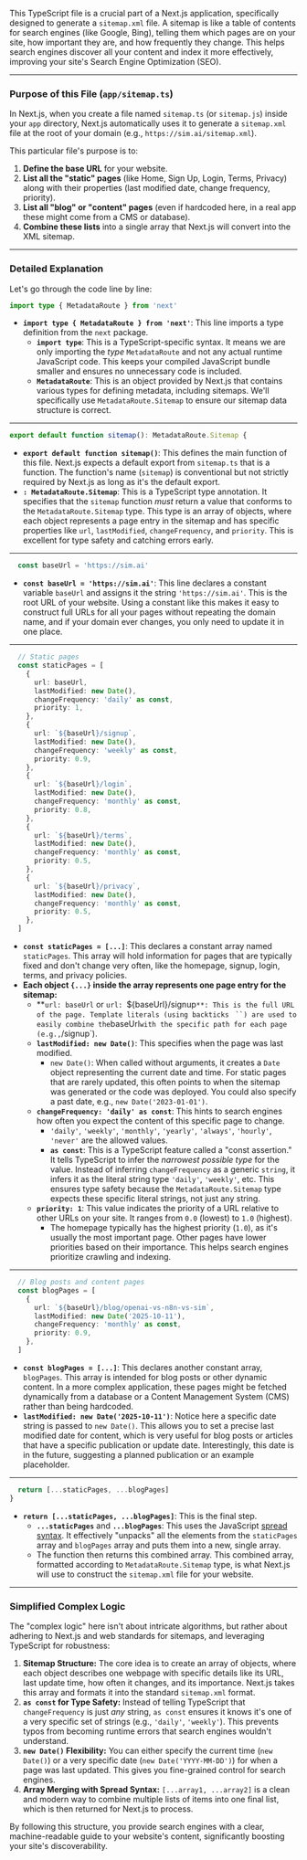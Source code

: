 This TypeScript file is a crucial part of a Next.js application, specifically designed to generate a `sitemap.xml` file. A sitemap is like a table of contents for search engines (like Google, Bing), telling them which pages are on your site, how important they are, and how frequently they change. This helps search engines discover all your content and index it more effectively, improving your site's Search Engine Optimization (SEO).

---

### **Purpose of this File (`app/sitemap.ts`)**

In Next.js, when you create a file named `sitemap.ts` (or `sitemap.js`) inside your `app` directory, Next.js automatically uses it to generate a `sitemap.xml` file at the root of your domain (e.g., `https://sim.ai/sitemap.xml`).

This particular file's purpose is to:

1.  **Define the base URL** for your website.
2.  **List all the "static" pages** (like Home, Sign Up, Login, Terms, Privacy) along with their properties (last modified date, change frequency, priority).
3.  **List all "blog" or "content" pages** (even if hardcoded here, in a real app these might come from a CMS or database).
4.  **Combine these lists** into a single array that Next.js will convert into the XML sitemap.

---

### **Detailed Explanation**

Let's go through the code line by line:

```typescript
import type { MetadataRoute } from 'next'
```

*   **`import type { MetadataRoute } from 'next'`**: This line imports a type definition from the `next` package.
    *   **`import type`**: This is a TypeScript-specific syntax. It means we are only importing the *type* `MetadataRoute` and not any actual runtime JavaScript code. This keeps your compiled JavaScript bundle smaller and ensures no unnecessary code is included.
    *   **`MetadataRoute`**: This is an object provided by Next.js that contains various types for defining metadata, including sitemaps. We'll specifically use `MetadataRoute.Sitemap` to ensure our sitemap data structure is correct.

---

```typescript
export default function sitemap(): MetadataRoute.Sitemap {
```

*   **`export default function sitemap()`**: This defines the main function of this file. Next.js expects a default export from `sitemap.ts` that is a function. The function's name (`sitemap`) is conventional but not strictly required by Next.js as long as it's the default export.
*   **`: MetadataRoute.Sitemap`**: This is a TypeScript type annotation. It specifies that the `sitemap` function *must* return a value that conforms to the `MetadataRoute.Sitemap` type. This type is an array of objects, where each object represents a page entry in the sitemap and has specific properties like `url`, `lastModified`, `changeFrequency`, and `priority`. This is excellent for type safety and catching errors early.

---

```typescript
  const baseUrl = 'https://sim.ai'
```

*   **`const baseUrl = 'https://sim.ai'`**: This line declares a constant variable `baseUrl` and assigns it the string `'https://sim.ai'`. This is the root URL of your website. Using a constant like this makes it easy to construct full URLs for all your pages without repeating the domain name, and if your domain ever changes, you only need to update it in one place.

---

```typescript
  // Static pages
  const staticPages = [
    {
      url: baseUrl,
      lastModified: new Date(),
      changeFrequency: 'daily' as const,
      priority: 1,
    },
    {
      url: `${baseUrl}/signup`,
      lastModified: new Date(),
      changeFrequency: 'weekly' as const,
      priority: 0.9,
    },
    {
      url: `${baseUrl}/login`,
      lastModified: new Date(),
      changeFrequency: 'monthly' as const,
      priority: 0.8,
    },
    {
      url: `${baseUrl}/terms`,
      lastModified: new Date(),
      changeFrequency: 'monthly' as const,
      priority: 0.5,
    },
    {
      url: `${baseUrl}/privacy`,
      lastModified: new Date(),
      changeFrequency: 'monthly' as const,
      priority: 0.5,
    },
  ]
```

*   **`const staticPages = [...]`**: This declares a constant array named `staticPages`. This array will hold information for pages that are typically fixed and don't change very often, like the homepage, signup, login, terms, and privacy policies.
*   **Each object `{...}` inside the array represents one page entry for the sitemap:**
    *   **`url: baseUrl` or `url: `${baseUrl}/signup``**: This is the full URL of the page. Template literals (using backticks `` ` ``) are used to easily combine the `baseUrl` with the specific path for each page (e.g., `/signup`).
    *   **`lastModified: new Date()`**: This specifies when the page was last modified.
        *   `new Date()`: When called without arguments, it creates a `Date` object representing the current date and time. For static pages that are rarely updated, this often points to when the sitemap was generated or the code was deployed. You could also specify a past date, e.g., `new Date('2023-01-01')`.
    *   **`changeFrequency: 'daily' as const`**: This hints to search engines how often you expect the content of this specific page to change.
        *   `'daily'`, `'weekly'`, `'monthly'`, `'yearly'`, `'always'`, `'hourly'`, `'never'` are the allowed values.
        *   **`as const`**: This is a TypeScript feature called a "const assertion." It tells TypeScript to infer the *narrowest possible type* for the value. Instead of inferring `changeFrequency` as a generic `string`, it infers it as the literal string type `'daily'`, `'weekly'`, etc. This ensures type safety because the `MetadataRoute.Sitemap` type expects these specific literal strings, not just any string.
    *   **`priority: 1`**: This value indicates the priority of a URL relative to other URLs on your site. It ranges from `0.0` (lowest) to `1.0` (highest).
        *   The homepage typically has the highest priority (`1.0`), as it's usually the most important page. Other pages have lower priorities based on their importance. This helps search engines prioritize crawling and indexing.

---

```typescript
  // Blog posts and content pages
  const blogPages = [
    {
      url: `${baseUrl}/blog/openai-vs-n8n-vs-sim`,
      lastModified: new Date('2025-10-11'),
      changeFrequency: 'monthly' as const,
      priority: 0.9,
    },
  ]
```

*   **`const blogPages = [...]`**: This declares another constant array, `blogPages`. This array is intended for blog posts or other dynamic content. In a more complex application, these pages might be fetched dynamically from a database or a Content Management System (CMS) rather than being hardcoded.
*   **`lastModified: new Date('2025-10-11')`**: Notice here a specific date string is passed to `new Date()`. This allows you to set a precise last modified date for content, which is very useful for blog posts or articles that have a specific publication or update date. Interestingly, this date is in the future, suggesting a planned publication or an example placeholder.

---

```typescript
  return [...staticPages, ...blogPages]
}
```

*   **`return [...staticPages, ...blogPages]`**: This is the final step.
    *   **`...staticPages`** and **`...blogPages`**: This uses the JavaScript [spread syntax](https://developer.mozilla.org/en-US/docs/Web/JavaScript/Reference/Operators/Spread_syntax). It effectively "unpacks" all the elements from the `staticPages` array and `blogPages` array and puts them into a new, single array.
    *   The function then returns this combined array. This combined array, formatted according to `MetadataRoute.Sitemap` type, is what Next.js will use to construct the `sitemap.xml` file for your website.

---

### **Simplified Complex Logic**

The "complex logic" here isn't about intricate algorithms, but rather about adhering to Next.js and web standards for sitemaps, and leveraging TypeScript for robustness:

1.  **Sitemap Structure:** The core idea is to create an array of objects, where each object describes one webpage with specific details like its URL, last update time, how often it changes, and its importance. Next.js takes this array and formats it into the standard `sitemap.xml` format.
2.  **`as const` for Type Safety:** Instead of telling TypeScript that `changeFrequency` is just *any* string, `as const` ensures it knows it's one of a very specific set of strings (e.g., `'daily'`, `'weekly'`). This prevents typos from becoming runtime errors that search engines wouldn't understand.
3.  **`new Date()` Flexibility:** You can either specify the current time (`new Date()`) or a very specific date (`new Date('YYYY-MM-DD')`) for when a page was last updated. This gives you fine-grained control for search engines.
4.  **Array Merging with Spread Syntax:** `[...array1, ...array2]` is a clean and modern way to combine multiple lists of items into one final list, which is then returned for Next.js to process.

By following this structure, you provide search engines with a clear, machine-readable guide to your website's content, significantly boosting your site's discoverability.